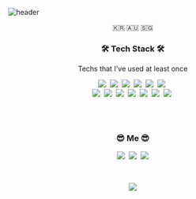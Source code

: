 ![header](https://capsule-render.vercel.app/api?type=soft&color=auto&height=150&section=header&text=LEE%20YEONG%20MO&fontSize=70&animation=twinkling)

<p align="center">🇰🇷 🇦🇺 🇸🇬</p>

<h3 align="center">🛠 Tech Stack 🛠</h3>

<p align="center"> Techs that I've used at least once </p>

<p align="center">
  <img src="https://img.shields.io/badge/Typescript-3766AB?style=flat-square&logo=typescript&logoColor=white"/></a>&nbsp 
  <img src="https://img.shields.io/badge/React-007396?style=flat-square&logo=react&logoColor=white"/></a>&nbsp 
  <img src="https://img.shields.io/badge/Redux-00599C?style=flat-square&logo=redux&logoColor=white"/></a>&nbsp 
  <img src="https://img.shields.io/badge/C-A8B9CC?style=flat-square&logo=C&logoColor=white"/></a>&nbsp 
  <img src="https://img.shields.io/badge/css-1572B6?style=flat-square&logo=css3&logoColor=white"/></a>&nbsp 
  <img src="https://img.shields.io/badge/NextJS-11B48A?style=flat-square&logo=next.js&logoColor=white"/></a>&nbsp 
  <br>
  <img src="https://img.shields.io/badge/NodeJS-6DB33F?style=flat-square&logo=node.js&logoColor=white"/></a>&nbsp 
  <img src="https://img.shields.io/badge/Express-092E20?style=flat-square&logo=Express&logoColor=white"/></a>&nbsp 
  <img src="https://img.shields.io/badge/Mysql-E6B91E?style=flat-square&logo=MySql&logoColor=white"/></a>&nbsp 
  <img src="https://img.shields.io/badge/MongoDB-DB3552?style=flat-square&logo=MongoDB&logoColor=white"/></a>&nbsp 
  <img src="https://img.shields.io/badge/aws-333664?style=flat-square&logo=amazon-aws&logoColor=white"/></a>&nbsp 
  <img src="https://img.shields.io/badge/Docker-005571?style=flat-square&logo=docker&logoColor=white"/></a>&nbsp
  <img src="https://img.shields.io/badge/Travis CI-ffb13b?style=flat-square&logo=travis-CI&logoColor=white"/></a>&nbsp 
</p>

<br><br>
<h3 align="center"> 😎 Me 😎 </h3>
<p align="center">
  <a href="https://blog.naver.com/samm162"><img src="https://img.shields.io/badge/Tech%20Blog-11B48A?style=flat-square&logo=NativeScript&logoColor=white&link=https://blog.naver.com/samm162"/></a>&nbsp
  <a href="https://www.instagram.com/martien_lee/"><img src="https://img.shields.io/badge/Instagram-E4405F?style=flat-square&logo=Instagram&logoColor=white&link=https://www.instagram.com/martien_lee/"/></a>&nbsp
  <a href="mailto:yeongmolee2@gmail.com"><img src="https://img.shields.io/badge/Gmail-d14836?style=flat-square&logo=Gmail&logoColor=white&link=yeongmolee2@gmail.com"/></a>
</p>
<br>

<p align="center">
  <a href="https://hits.seeyoufarm.com"><img src="https://hits.seeyoufarm.com/api/count/incr/badge.svg?url=https%3A%2F%2Fgithub.com%2Fyeongbba&count_bg=%23ED6DA3&title_bg=%2386757E&icon=github.svg&icon_color=%23E1DEDE&title=hits&edge_flat=false"/></a>
</p>
